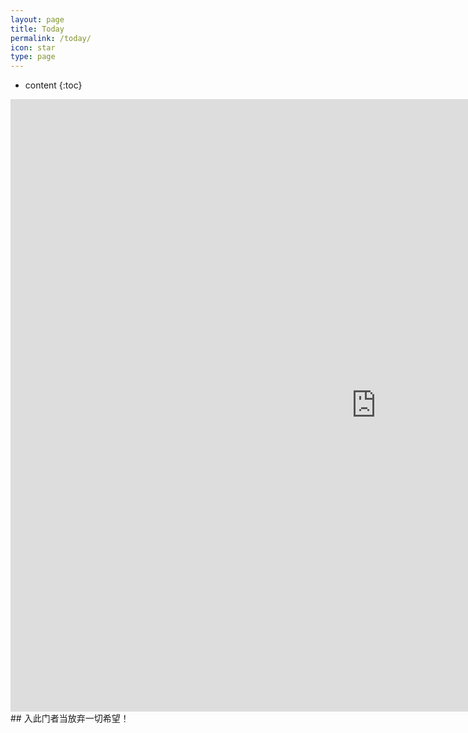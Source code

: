 ```yaml
---
layout: page
title: Today
permalink: /today/
icon: star
type: page
---
```

* content
{:toc}
<iframe frameborder="0" width="1170" height="980" scrolling="no" src="http://paper.7h365.com/Members/MemberIndex"></iframe>
## 入此门者当放弃一切希望！
